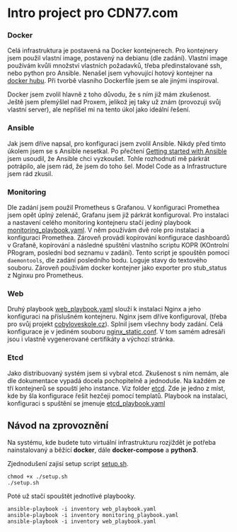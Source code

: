 # Intro project pro CDN77.com

### Docker
Celá infrastruktura je postavená na Docker kontejnerech. Pro kontejnery jsem použil vlastní image, postavený na debianu (dle zadání). Vlastní image používám kvůli množství vlastních požadavků, třeba předinstalované ssh, nebo python pro Ansible. Nenašel jsem vyhovující hotový kontejner na [docker hubu](https://hub.docker.com/). Při tvorbě vlasniho Dockerfile jsem se ale jinými inspiroval.

Docker jsem zvolil hlavně z toho důvodu, že s ním již mám zkušenost. Ještě jsem přemýšlel nad Proxem, jelikož jej taky už znám (provozuji svůj vlastní server), ale nepřišel mi na tento úkol jako ideální řešení.

### Ansible
Jak jsem dříve napsal, pro konfiguraci jsem zvolil Ansible. Nikdy před tímto úkolem jsem se s Ansible nesetkal. Po přečtení [Getting started with Ansible](https://docs.ansible.com/ansible/latest/getting_started/index.html) jsem usoudil, že Ansible chci vyzkoušet. Tohle rozhodnutí mě párkrát potrápilo, ale jsem rád, že jsem do toho šel. Model Code as a Infrastructure jsem rád zkusil.

### Monitoring
Dle zadání jsem použil Prometheus s Grafanou.
V konfiguraci Promethea jsem opět úplný zelenáč, Grafanu jsem již párkrát konfiguroval.
Pro instalaci a nastavení celého monitoring kontejneru stačí jediný playbook [monitoring_playbook.yaml](./monitoring_playbook.yaml).
V něm používám dvě role pro instalaci a konfiguraci Promethea.
Zároveň provádí kopírování konfigurace dashboardů v Grafaně, kopírování a následné spuštění vlastního scriptu KOPR (KOntrolní PRogram, poslední bod seznamu v zadání).
Tento script je spouštěn pomocí `daemontools`, dle zadání posledního bodu. Loguje stavy do textového souboru.
Zároveň používám docker kontejner jako exporter pro stub_status z Nginxu pro Prometheus.

### Web
Druhý playbook [web_playbook.yaml](./web_playbook.yaml) slouží k instalaci Nginx a jeho konfiguraci na příslušném kontejneru.
Nginx jsem dříve konfiguroval, (třeba pro svůj projekt [cobyloveskole.cz](https://cobyloveskole.cz)).
Splnil jsem všechny body zadání. Celá konfigurace je v jediném souboru [nginx_static.conf](./web/nginx_static.conf).
V tom samém adresáři jsou i vlastně vygenerované certifikáty a výchozí stránka.

### Etcd
Jako distribuovaný systém jsem si vybral etcd.
Zkušenost s ním nemám, ale dle dokumentace vypadá docela pochopitelně a jednoduše.
Na každém ze tří kontejnerů se spouští jeho instance. Viz folder [etcd](./etcd).
Zde je jedno z míst, kde by šla konfigurace řešit hezčeji pomocí templatů.
Playbook na instalaci, konfiguraci s spuštění se jmenuje [etcd_playbook.yaml](./etcd_playbook.yaml)

## Návod na zprovoznění
Na systému, kde budete tuto virtuální infrastrukturu rozjíždět je potřeba nainstalovaný a běžící **docker**, dále **docker-compose** a **python3**.

Zjednodušení zajisí setup script [setup.sh](./setup.sh).
```
chmod +x ./setup.sh
./setup.sh
```

Poté už stačí spouštět jednotlivé playbooky.
```
ansible-playbook -i inventory web_playbook.yaml
ansible-playbook -i inventory monitoring_playbook.yaml
ansible-playbook -i inventory web_playbook.yaml